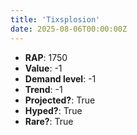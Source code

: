 ```yaml
---
title: 'Tixsplosion'
date: 2025-08-06T00:00:00Z
---
```

- **RAP**: 1750
- **Value**: -1
- **Demand level**: -1
- **Trend**: -1
- **Projected?**: True
- **Hyped?**: True
- **Rare?**: True
